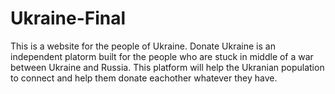 # Ukraine-Final
This is a website for the people of Ukraine.
Donate Ukraine is an independent platorm built for the people who are stuck in middle of a war between Ukraine and Russia. This platform will help the Ukranian population to connect and help them donate eachother whatever they have.
